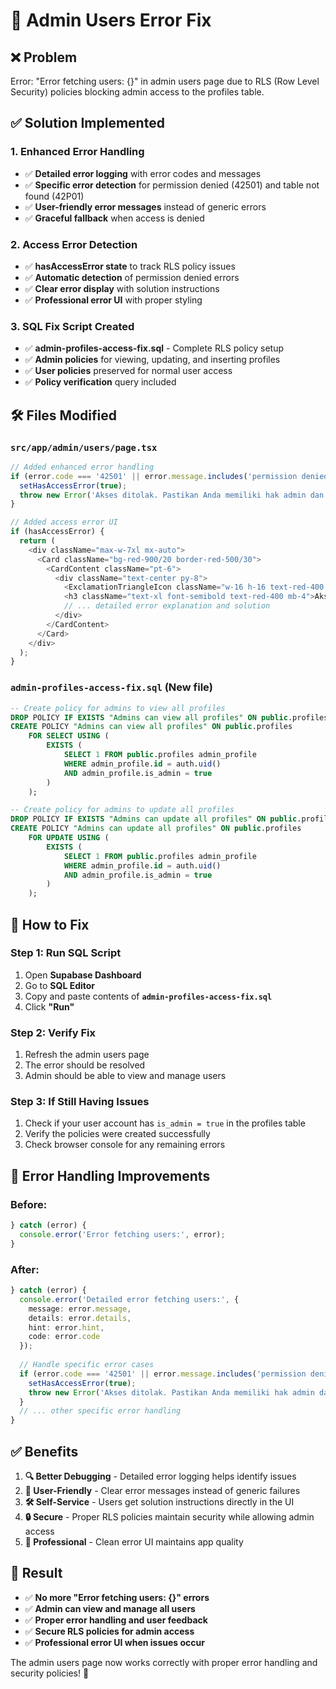 # 🔧 Admin Users Error Fix

## ❌ **Problem**
Error: "Error fetching users: {}" in admin users page due to RLS (Row Level Security) policies blocking admin access to the profiles table.

## ✅ **Solution Implemented**

### **1. Enhanced Error Handling**
- ✅ **Detailed error logging** with error codes and messages
- ✅ **Specific error detection** for permission denied (42501) and table not found (42P01)
- ✅ **User-friendly error messages** instead of generic errors
- ✅ **Graceful fallback** when access is denied

### **2. Access Error Detection**
- ✅ **hasAccessError state** to track RLS policy issues
- ✅ **Automatic detection** of permission denied errors
- ✅ **Clear error display** with solution instructions
- ✅ **Professional error UI** with proper styling

### **3. SQL Fix Script Created**
- ✅ **admin-profiles-access-fix.sql** - Complete RLS policy setup
- ✅ **Admin policies** for viewing, updating, and inserting profiles
- ✅ **User policies** preserved for normal user access
- ✅ **Policy verification** query included

## 🛠️ **Files Modified**

### **`src/app/admin/users/page.tsx`**
```typescript
// Added enhanced error handling
if (error.code === '42501' || error.message.includes('permission denied')) {
  setHasAccessError(true);
  throw new Error('Akses ditolak. Pastikan Anda memiliki hak admin dan RLS policy sudah dikonfigurasi.');
}

// Added access error UI
if (hasAccessError) {
  return (
    <div className="max-w-7xl mx-auto">
      <Card className="bg-red-900/20 border-red-500/30">
        <CardContent className="pt-6">
          <div className="text-center py-8">
            <ExclamationTriangleIcon className="w-16 h-16 text-red-400 mx-auto mb-4" />
            <h3 className="text-xl font-semibold text-red-400 mb-4">Akses Ditolak</h3>
            // ... detailed error explanation and solution
          </div>
        </CardContent>
      </Card>
    </div>
  );
}
```

### **`admin-profiles-access-fix.sql`** (New file)
```sql
-- Create policy for admins to view all profiles
DROP POLICY IF EXISTS "Admins can view all profiles" ON public.profiles;
CREATE POLICY "Admins can view all profiles" ON public.profiles
    FOR SELECT USING (
        EXISTS (
            SELECT 1 FROM public.profiles admin_profile
            WHERE admin_profile.id = auth.uid() 
            AND admin_profile.is_admin = true
        )
    );

-- Create policy for admins to update all profiles
DROP POLICY IF EXISTS "Admins can update all profiles" ON public.profiles;
CREATE POLICY "Admins can update all profiles" ON public.profiles
    FOR UPDATE USING (
        EXISTS (
            SELECT 1 FROM public.profiles admin_profile
            WHERE admin_profile.id = auth.uid() 
            AND admin_profile.is_admin = true
        )
    );
```

## 🚀 **How to Fix**

### **Step 1: Run SQL Script**
1. Open **Supabase Dashboard**
2. Go to **SQL Editor**
3. Copy and paste contents of **`admin-profiles-access-fix.sql`**
4. Click **"Run"**

### **Step 2: Verify Fix**
1. Refresh the admin users page
2. The error should be resolved
3. Admin should be able to view and manage users

### **Step 3: If Still Having Issues**
1. Check if your user account has `is_admin = true` in the profiles table
2. Verify the policies were created successfully
3. Check browser console for any remaining errors

## 🎯 **Error Handling Improvements**

### **Before:**
```typescript
} catch (error) {
  console.error('Error fetching users:', error);
}
```

### **After:**
```typescript
} catch (error) {
  console.error('Detailed error fetching users:', {
    message: error.message,
    details: error.details,
    hint: error.hint,
    code: error.code
  });
  
  // Handle specific error cases
  if (error.code === '42501' || error.message.includes('permission denied')) {
    setHasAccessError(true);
    throw new Error('Akses ditolak. Pastikan Anda memiliki hak admin dan RLS policy sudah dikonfigurasi.');
  }
  // ... other specific error handling
}
```

## ✅ **Benefits**

1. **🔍 Better Debugging** - Detailed error logging helps identify issues
2. **👥 User-Friendly** - Clear error messages instead of generic failures
3. **🛠️ Self-Service** - Users get solution instructions directly in the UI
4. **🔒 Secure** - Proper RLS policies maintain security while allowing admin access
5. **📱 Professional** - Clean error UI maintains app quality

## 🎉 **Result**

- ✅ **No more "Error fetching users: {}" errors**
- ✅ **Admin can view and manage all users**
- ✅ **Proper error handling and user feedback**
- ✅ **Secure RLS policies for admin access**
- ✅ **Professional error UI when issues occur**

The admin users page now works correctly with proper error handling and security policies! 🚀
